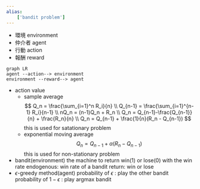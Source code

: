 ```yaml
---
alias:
    ['bandit problem']
---
```

- 環境 environment
- 仲介者 agent
- 行動 action
- 報酬 reward
```mermaid
graph LR
agent --action--> environment
environment --reward--> agent
```
- action value
    - sample average
        $$
        Q_n = \frac{\sum_{i=1}^n R_i}{n} \\ Q_{n-1} = \frac{\sum_{i=1}^{n-1} R_i}{n-1} \\
        nQ_n = (n-1)Q_n + R_n \\
        Q_n = Q_{n-1}-\frac{Q_{n-1}}{n} + \frac{R_n}{n} \\
        Q_n = Q_{n-1} + \frac{1}{n}(R_n - Q_{n-1})
        $$
        this is used for satationary problem
    - exponential moving average
        $$
        Q_n = Q_{n-1} + \alpha(R_n - Q_{n-1})
        $$
        this is used for non-stationary problem
- bandit(environment)
    the machine to return win(1) or lose(0) with the win rate
    endogenous: win rate of a bandit
    return: win or lose
- $\epsilon$-greedy method(agent)
    probability of $\epsilon$ : play the other bandit
    probability of $1-\epsilon$ : play argmax bandit